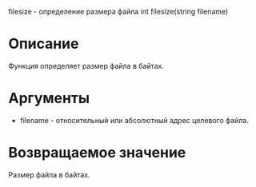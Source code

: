 filesize - определение размера файла
    int filesize(string filename)

Описание
========

Функция определяет размер файла в байтах.

Аргументы
=========

* filename - относительный или абсолютный адрес целевого файла.

Возвращаемое значение
=====================

Размер файла в байтах.
